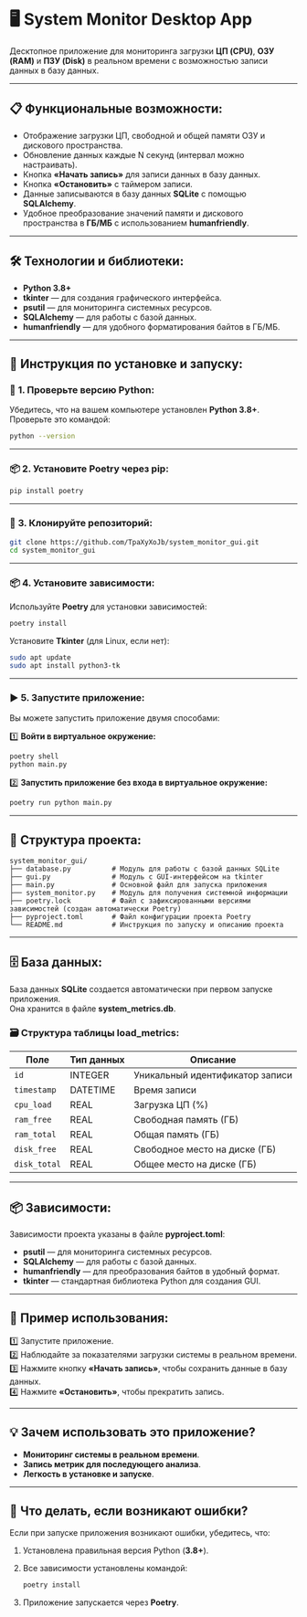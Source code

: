 # 🖥️ **System Monitor Desktop App**

Десктопное приложение для мониторинга загрузки **ЦП (CPU)**, **ОЗУ (RAM)** и **ПЗУ (Disk)** в реальном времени с возможностью записи данных в базу данных.

---

## 📋 **Функциональные возможности:**

- Отображение загрузки ЦП, свободной и общей памяти ОЗУ и дискового пространства.
- Обновление данных каждые N секунд (интервал можно настраивать).
- Кнопка **«Начать запись»** для записи данных в базу данных.
- Кнопка **«Остановить»** с таймером записи.
- Данные записываются в базу данных **SQLite** с помощью **SQLAlchemy**.
- Удобное преобразование значений памяти и дискового пространства в **ГБ/МБ** с использованием **humanfriendly**.

---

## 🛠️ **Технологии и библиотеки:**

- **Python 3.8+**
- **tkinter** — для создания графического интерфейса.
- **psutil** — для мониторинга системных ресурсов.
- **SQLAlchemy** — для работы с базой данных.
- **humanfriendly** — для удобного форматирования байтов в ГБ/МБ.

---

## 🚀 **Инструкция по установке и запуску:**

### 🔧 **1. Проверьте версию Python:**

Убедитесь, что на вашем компьютере установлен **Python 3.8+**.  
Проверьте это командой:

```bash
python --version
```

---

### 📦 **2. Установите Poetry через pip:**

```bash
pip install poetry
```

---

### 📂 **3. Клонируйте репозиторий:**

```bash
git clone https://github.com/TpaXyXoJb/system_monitor_gui.git
cd system_monitor_gui
```

---

### 📦 **4. Установите зависимости:**

Используйте **Poetry** для установки зависимостей:

```bash
poetry install
```
Установите **Tkinter** (для Linux, если нет):

```bash
sudo apt update
sudo apt install python3-tk
```

---

### ▶️ **5. Запустите приложение:**

Вы можете запустить приложение двумя способами:

1️⃣ **Войти в виртуальное окружение:**

```bash
poetry shell
python main.py
```

2️⃣ **Запустить приложение без входа в виртуальное окружение:**

```bash
poetry run python main.py
```

---

## 📂 **Структура проекта:**

```
system_monitor_gui/
├── database.py          # Модуль для работы с базой данных SQLite
├── gui.py               # Модуль с GUI-интерфейсом на tkinter
├── main.py              # Основной файл для запуска приложения
├── system_monitor.py    # Модуль для получения системной информации
├── poetry.lock          # Файл с зафиксированными версиями зависимостей (создан автоматически Poetry)
├── pyproject.toml       # Файл конфигурации проекта Poetry
└── README.md            # Инструкция по запуску и описанию проекта
```

---

## 🗄️ **База данных:**

База данных **SQLite** создается автоматически при первом запуске приложения.  
Она хранится в файле **system_metrics.db**.

### 🗃️ **Структура таблицы load_metrics:**

| Поле        | Тип данных | Описание               |
|-------------|------------|------------------------|
| `id`        | INTEGER    | Уникальный идентификатор записи |
| `timestamp` | DATETIME   | Время записи           |
| `cpu_load`  | REAL       | Загрузка ЦП (%)         |
| `ram_free`  | REAL       | Свободная память (ГБ)   |
| `ram_total` | REAL       | Общая память (ГБ)       |
| `disk_free` | REAL       | Свободное место на диске (ГБ) |
| `disk_total`| REAL       | Общее место на диске (ГБ) |

---

## 📦 **Зависимости:**

Зависимости проекта указаны в файле **pyproject.toml**:

- **psutil** — для мониторинга системных ресурсов.
- **SQLAlchemy** — для работы с базой данных.
- **humanfriendly** — для преобразования байтов в удобный формат.
- **tkinter** — стандартная библиотека Python для создания GUI.

---

## 🧩 **Пример использования:**

1️⃣ Запустите приложение.  
2️⃣ Наблюдайте за показателями загрузки системы в реальном времени.  
3️⃣ Нажмите кнопку **«Начать запись»**, чтобы сохранить данные в базу данных.  
4️⃣ Нажмите **«Остановить»**, чтобы прекратить запись.

---

## 💡 **Зачем использовать это приложение?**

- **Мониторинг системы в реальном времени**.
- **Запись метрик для последующего анализа**.
- **Легкость в установке и запуске**.

---


## 🔧 **Что делать, если возникают ошибки?**

Если при запуске приложения возникают ошибки, убедитесь, что:

1. Установлена правильная версия Python (**3.8+**).
2. Все зависимости установлены командой:

   ```bash
   poetry install
   ```

3. Приложение запускается через **Poetry**.


